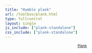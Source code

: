 ```yaml
---
title: "Humble plank"
url: /toolbox/plank.html
type: fullcontrol
layout: single
js_include: ["plank-standalone"]
css_include: ["plank-standalone"]
---
```


<body onload="measureCRP()" class="w-100 bg-white">
    <header class="flex pv2">
        <div class="w-30 pl1">
            <a href="/toolbox/plank.html" class="di f5 f4-ns fw6 link black-20" title="Home">
                <small class="nowrap f4 black-70 fw9">Plank</small>
            </a>
        </div>
    </header>
    <div id="notification-center"></div>
    <main class="bt b--black-10 pa0 overflow-auto">
        <div id="main-panel" class="f6 w-100 mw8 center">
            <div id="plank-login"></div>
        </div>
    </main>
</body>
